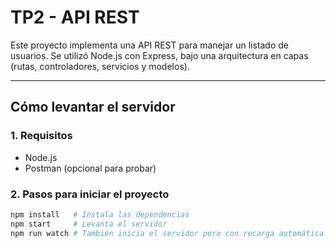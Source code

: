 # TP2 - API REST

Este proyecto implementa una API REST para manejar un listado de usuarios. Se utilizó Node.js con Express, bajo una arquitectura en capas (rutas, controladores, servicios y modelos).

---

## Cómo levantar el servidor

### 1. Requisitos

- Node.js
- Postman (opcional para probar)

### 2. Pasos para iniciar el proyecto

```bash
npm install   # Instala las dependencias
npm start     # Levanta el servidor
npm run watch # También inicia el servidor pero con recarga automática
